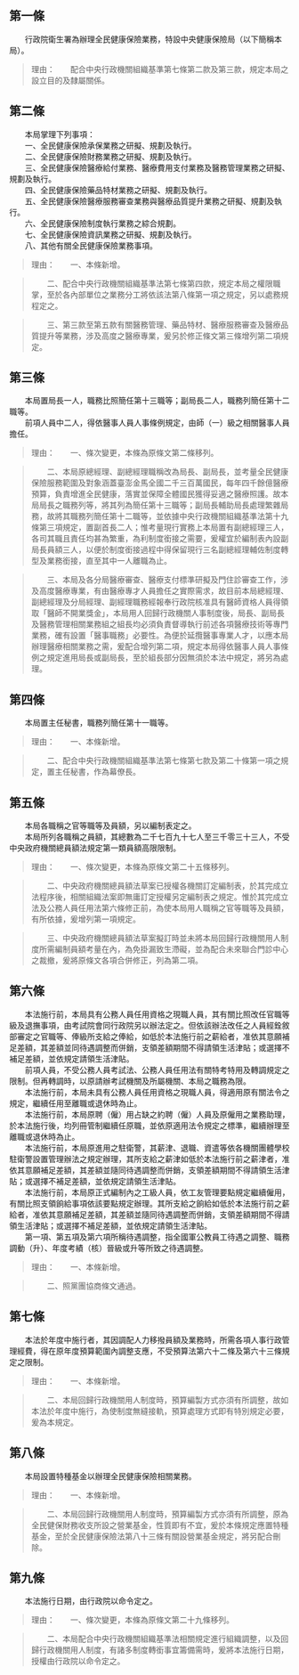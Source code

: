 第一條 
-------
　　行政院衛生署為辦理全民健康保險業務，特設中央健康保險局（以下簡稱本局）。  
> 理由：　　配合中央行政機關組織基準第七條第二款及第三款，規定本局之設立目的及隸屬關係。



第二條 
-------
　　本局掌理下列事項：  
　　一、全民健康保險承保業務之研擬、規劃及執行。  
　　二、全民健康保險財務業務之研擬、規劃及執行。  
　　三、全民健康保險醫療給付業務、醫療費用支付業務及醫務管理業務之研擬、規劃及執行。  
　　四、全民健康保險藥品特材業務之研擬、規劃及執行。  
　　五、全民健康保險醫療服務審查業務與醫療品質提升業務之研擬、規劃及執行。  
　　六、全民健康保險制度執行業務之綜合規劃。  
　　七、全民健康保險資訊業務之研擬、規劃及執行。  
　　八、其他有關全民健康保險業務事項。  
> 理由：　　一、本條新增。

> 　　二、配合中央行政機關組織基準法第七條第四款，規定本局之權限職掌，至於各內部單位之業務分工將依該法第八條第一項之規定，另以處務規程定之。

> 　　三、第三款至第五款有關醫務管理、藥品特材、醫療服務審查及醫療品質提升等業務，涉及高度之醫療專業，爰另於修正條文第三條增列第二項規定。



第三條 
-------
　　本局置局長一人，職務比照簡任第十三職等；副局長二人，職務列簡任第十二職等。  
　　前項人員中二人，得依醫事人員人事條例規定，由師（一）級之相關醫事人員擔任。  
> 理由：　　一、條次變更，本條為原條文第二條移列。

> 　　二、本局原總經理、副總經理職稱改為局長、副局長，並考量全民健康保險服務範圍及對象涵蓋臺澎金馬全國二千三百萬國民，每年四千餘億醫療預算，負責增進全民健康，落實並保障全體國民獲得妥適之醫療照護。故本局局長之職務列等，將其列為簡任第十三職等；副局長輔助局長處理繁雜局務，故將其職務列簡任第十二職等，並依據中央行政機關組織基準法第十九條第三項規定，置副首長二人；惟考量現行實務上本局置有副總經理三人，各司其職且責任均甚為繁重，為利制度銜接之需要，爰權宜於編制表內設副局長員額三人，以便於制度銜接過程中得保留現行三名副總經理輔佐制度轉型及業務銜接，直至其中一人離職為止。

> 　　三、本局及各分局醫療審查、醫療支付標準研擬及門住診審查工作，涉及高度醫療專業，有由醫療專才人員擔任之實際需求，故目前本局總經理、副總經理及分局經理、副經理職務經報奉行政院核准具有醫師資格人員得領取「醫師不開業獎金」，本局用人回歸行政機關人事制度後，局長、副局長及醫務管理相關業務組之組長均必須負責督導執行前述各項醫療技術等專門業務，確有設置「醫事職務」必要性。為便於延攬醫事專業人才，以應本局辦理醫療相關業務之需，爰配合增列第二項，規定本局得依醫事人員人事條例之規定進用局長或副局長，至於組長部分因無須於本法中規定，將另為處理。



第四條 
-------
　　本局置主任秘書，職務列簡任第十一職等。  
> 理由：　　一、本條新增。

> 　　二、配合中央行政機關組織基準法第七條第七款及第二十條第一項之規定，置主任秘書，作為幕僚長。



第五條 
-------
　　本局各職稱之官等職等及員額，另以編制表定之。  
　　本局所列各職稱之員額，其總數為二千七百九十七人至三千零三十三人，不受中央政府機關總員額法規定第一類員額高限限制。  
> 理由：　　一、條次變更，本條為原條文第二十五條移列。

> 　　二、中央政府機關總員額法草案已授權各機關訂定編制表，於其完成立法程序後，相關組織法案即無庸訂定授權另定編制表之規定。惟於其完成立法及公務人員任用法第六條修正前，為使本局用人職稱之官等職等及員額，有所依據，爰增列第一項規定。

> 　　三、中央政府機關總員額法草案擬訂時並未將本局回歸行政機關用人制度所需編制員額考量在內，為免掛漏致生滯礙，並為配合未來聯合門診中心之裁撤，爰將原條文各項合併修正，列為第二項。



第六條 
-------
　　本法施行前，本局具有公務人員任用資格之現職人員，其有關比照改任官職等級及退撫事項，由考試院會同行政院另以辦法定之。但依該辦法改任之人員經銓敘部審定之官職等、俸級所支給之俸給，如低於本法施行前之薪給者，准依其意願補足差額，其差額並同待遇調整而併銷，支領差額期間不得請領生活津貼；或選擇不補足差額，並依規定請領生活津貼。  
　　前項人員，不受公務人員考試法、公務人員任用法有關特考特用及轉調規定之限制。但再轉調時，以原請辦考試機關及所屬機關、本局之職務為限。  
　　本法施行前，本局未具有公務人員任用資格之現職人員，得適用原有關法令之規定，繼續任用至離職或退休時為止。  
　　本法施行前，本局原聘（僱）用占缺之約聘（僱）人員及原僱用之業務助理，於本法施行後，均列冊管制繼續任原職，並依原適用法令規定之標準，繼續辦理至離職或退休時為止。  
　　本法施行前，本局原進用之駐衛警，其薪津、退職、資遣等依各機關團體學校駐衛警設置管理辦法之規定辦理，其所支給之薪津如低於本法施行前之薪津者，准依其意願補足差額，其差額並隨同待遇調整而併銷，支領差額期間不得請領生活津貼；或選擇不補足差額，並依規定請領生活津貼。  
　　本法施行前，本局原正式編制內之工級人員，依工友管理要點規定繼續僱用，有關比照支領餉給事項依該要點規定辦理。其所支給之餉給如低於本法施行前之薪給者，准依其意願補足差額，其差額並隨同待遇調整而併銷，支領差額期間不得請領生活津貼；或選擇不補足差額，並依規定請領生活津貼。  
　　第一項、第五項及第六項所稱待遇調整，指全國軍公教員工待遇之調整、職務調動（升）、年度考績（核）晉級或升等所致之待遇調整。  
> 理由：　　一、本條新增。

> 　　二、照黨團協商條文通過。



第七條 
-------
　　本法於年度中施行者，其因調配人力移撥員額及業務時，所需各項人事行政管理經費，得在原年度預算範圍內調整支應，不受預算法第六十二條及第六十三條規定之限制。  
> 理由：　　一、本條新增。

> 　　二、本局回歸行政機關用人制度時，預算編製方式亦須有所調整，故如本法於年度中施行，為使制度無縫接軌，預算處理方式即有特別規定必要，爰為本規定。



第八條 
-------
　　本局設置特種基金以辦理全民健康保險相關業務。  
> 理由：　　一、本條新增。

> 　　二、本局回歸行政機關用人制度時，預算編製方式亦須有所調整，原為全民健保財務收支所設之營業基金，性質即有不宜，爰於本條規定應置特種基金，至於全民健康保險法第八十三條有關設營業基金規定，將另配合刪除。



第九條 
-------
　　本法施行日期，由行政院以命令定之。  
> 理由：　　一、條次變更，本條為原條文第二十九條移列。

> 　　二、本局配合中央行政機關組織基準法相關規定進行組織調整，以及回歸行政機關用人制度，有諸多制度轉銜事宜籌備需時，爰將本法施行日期，授權由行政院以命令定之。
